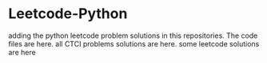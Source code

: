 # Leetcode-Python
adding the python leetcode problem solutions in this repositories. 
The code files are here.
all CTCI problems solutions are here.
some leetcode solutions are here



























































































































































































































































































































































































































































































































































































































































































































































































































